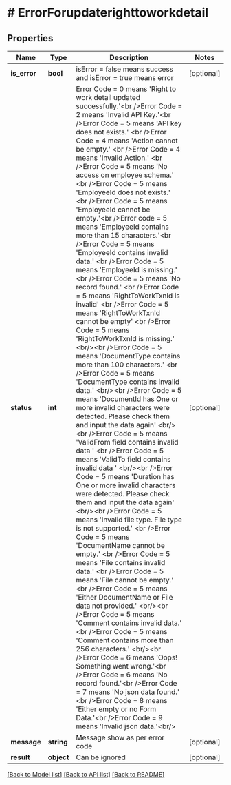 # # ErrorForupdaterighttoworkdetail

## Properties

Name | Type | Description | Notes
------------ | ------------- | ------------- | -------------
**is_error** | **bool** | isError &#x3D; false means success and isError &#x3D; true means error | [optional]
**status** | **int** | Error Code &#x3D; 0 means &#39;Right to work detail updated successfully.&#39;&lt;br /&gt;Error Code &#x3D; 2 means &#39;Invalid API Key.&#39;&lt;br /&gt;Error Code &#x3D; 5 means &#39;API key does not exists.&#39; &lt;br /&gt;Error Code &#x3D; 4 means &#39;Action cannot be empty.&#39; &lt;br /&gt;Error Code &#x3D; 4 means &#39;Invalid Action.&#39; &lt;br /&gt;Error Code &#x3D; 5 means &#39;No access on employee schema.&#39; &lt;br /&gt;Error Code &#x3D; 5 means &#39;EmployeeId does not exists.&#39; &lt;br /&gt;Error Code &#x3D; 5 means &#39;EmployeeId cannot be empty.&#39;&lt;br /&gt;Error code &#x3D; 5 means &#39;EmployeeId contains more than 15 characters.&#39;&lt;br /&gt;Error Code &#x3D; 5 means &#39;EmployeeId contains invalid data.&#39; &lt;br /&gt;Error Code &#x3D; 5 means &#39;EmployeeId is missing.&#39; &lt;br /&gt;Error Code &#x3D; 5 means &#39;No record found.&#39; &lt;br /&gt;Error Code &#x3D; 5 means &#39;RightToWorkTxnId is invalid&#39; &lt;br /&gt;Error Code &#x3D; 5 means &#39;RightToWorkTxnId cannot be empty&#39; &lt;br /&gt;Error Code &#x3D; 5 means &#39;RightToWorkTxnId is missing.&#39; &lt;br/&gt;&lt;br /&gt;Error Code &#x3D; 5 means &#39;DocumentType contains more than 100 characters.&#39; &lt;br /&gt;Error Code &#x3D; 5 means &#39;DocumentType contains invalid data.&#39; &lt;br/&gt;&lt;br /&gt;Error Code &#x3D; 5 means &#39;DocumentId has One or more invalid characters were detected. Please check them and input the data again&#39; &lt;br/&gt;&lt;br /&gt;Error Code &#x3D; 5 means &#39;ValidFrom field contains invalid data &#39; &lt;br /&gt;Error Code &#x3D; 5 means &#39;ValidTo field contains invalid data &#39; &lt;br/&gt;&lt;br /&gt;Error Code &#x3D; 5 means &#39;Duration has One or more invalid characters were detected. Please check them and input the data again&#39; &lt;br/&gt;&lt;br /&gt;Error Code &#x3D; 5 means &#39;Invalid file type. File type is not supported.&#39; &lt;br /&gt;Error Code &#x3D; 5 means &#39;DocumentName cannot be empty.&#39; &lt;br /&gt;Error Code &#x3D; 5 means &#39;File contains invalid data.&#39; &lt;br /&gt;Error Code &#x3D; 5 means &#39;File cannot be empty.&#39; &lt;br /&gt;Error Code &#x3D; 5 means &#39;Either DocumentName or File data not provided.&#39; &lt;br/&gt;&lt;br /&gt;Error Code &#x3D; 5 means &#39;Comment contains invalid data.&#39; &lt;br /&gt;Error Code &#x3D; 5 means &#39;Comment contains more than 256 characters.&#39; &lt;br/&gt;&lt;br /&gt;Error Code &#x3D; 6 means &#39;Oops! Something went wrong.&#39;&lt;br /&gt;Error Code &#x3D; 6 means &#39;No record found.&#39;&lt;br /&gt;Error Code &#x3D; 7 means &#39;No json data found.&#39; &lt;br /&gt;Error Code &#x3D; 8 means &#39;Either empty or no Form Data.&#39;&lt;br /&gt;Error Code &#x3D; 9 means &#39;Invalid json data.&#39;&lt;br/&gt; | [optional]
**message** | **string** | Message show as per error code | [optional]
**result** | **object** | Can be ignored | [optional]

[[Back to Model list]](../../README.md#models) [[Back to API list]](../../README.md#endpoints) [[Back to README]](../../README.md)
